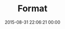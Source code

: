 ---
title: "Format"
date: 2015-08-31 22:06:21 00:00
permalink: /useformat
twitter: ""
likes: [2556,2575]
id: 2415
gravatar: "http://www.gravatar.com/avatar/16dc25ef96332f40fd44d879288e0f6b"
---